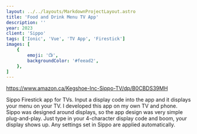 ```yaml
---
layout: ../../layouts/MarkdownProjectLayout.astro
title: 'Food and Drink Menu TV App'
description: ''
year: 2023
client: 'Sippo'
tags: ['Ionic', 'Vue', 'TV App', 'Firestick']
images: [
    {
        emoji: '📺',
        backgroundColor: '#feead2',
    },
]
---
```


https://www.amazon.ca/Kegshoe-Inc-Sippo-TV/dp/B0CBDS39MH

Sippo Firestick app for TVs. Input a display code into the app and it displays your menu on your TV. I developed this app on my own TV and phone. Sippo was designed around displays, so the app design was very simple plug-and-play. Just type in your 4-character display code and boom, your display shows up. Any settings set in Sippo are applied automatically.
